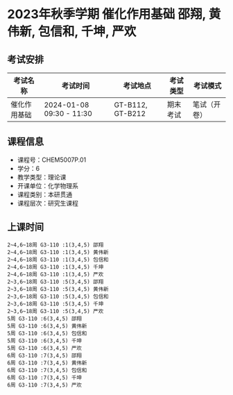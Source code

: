 # 2023年秋季学期 催化作用基础 邵翔, 黄伟新, 包信和, 千坤, 严欢




## 考试安排

| 考试名称 | 考试时间 | 考试地点 | 考试类型 | 考试模式 |
| -------- | -------- | -------- | -------- | -------- |
| 催化作用基础 | 2024-01-08 09:30 - 11:30 | GT-B112, GT-B212 | 期末考试 | 笔试（开卷） |





## 课程信息

- 课程号：CHEM5007P.01
- 学分：6
- 教学类型：理论课
- 开课单位：化学物理系
- 课程类别：本研贯通
- 课程层次：研究生课程

## 上课时间

```
2~4,6~18周 G3-110 :1(3,4,5) 邵翔
2~4,6~18周 G3-110 :1(3,4,5) 黄伟新
2~4,6~18周 G3-110 :1(3,4,5) 包信和
2~4,6~18周 G3-110 :1(3,4,5) 千坤
2~4,6~18周 G3-110 :1(3,4,5) 严欢
2~3,6~18周 G3-110 :5(3,4,5) 邵翔
2~3,6~18周 G3-110 :5(3,4,5) 黄伟新
2~3,6~18周 G3-110 :5(3,4,5) 包信和
2~3,6~18周 G3-110 :5(3,4,5) 千坤
2~3,6~18周 G3-110 :5(3,4,5) 严欢
5周 G3-110 :6(3,4,5) 邵翔
5周 G3-110 :6(3,4,5) 黄伟新
5周 G3-110 :6(3,4,5) 包信和
5周 G3-110 :6(3,4,5) 千坤
5周 G3-110 :6(3,4,5) 严欢
6周 G3-110 :7(3,4,5) 邵翔
6周 G3-110 :7(3,4,5) 黄伟新
6周 G3-110 :7(3,4,5) 包信和
6周 G3-110 :7(3,4,5) 千坤
6周 G3-110 :7(3,4,5) 严欢
```

